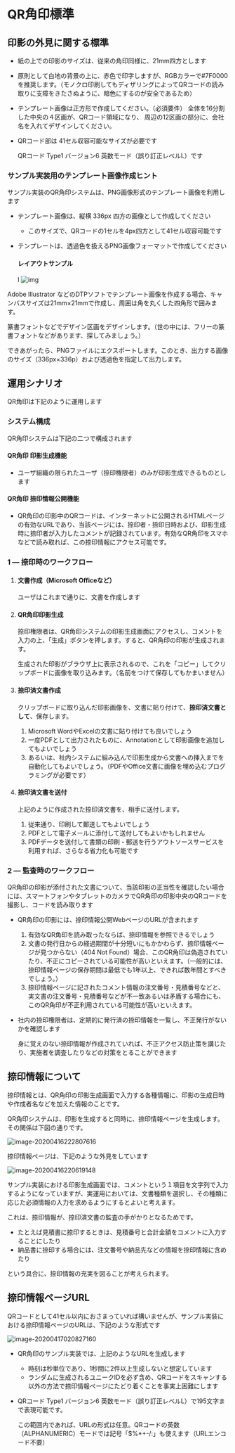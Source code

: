 # QR角印標準





## 印影の外見に関する標準

- 紙の上での印影のサイズは、従来の角印同様に、21mm四方とします

- 原則として白地の背景の上に、赤色で印字しますが、RGBカラーで#7F0000を推奨します。（モノクロ印刷してもディザリングによってQRコードの読み取りに支障をきたさぬように、暗色にするのが安全であるため）

- テンプレート画像は正方形で作成してください。（必須要件）
   全体を16分割した中央の４区画が、QRコード領域になり、
   周辺の12区画の部分に、会社名を入れてデザインしてください。

- QRコード部は 41セル収容可能なサイズが必要です

  QRコード Type1 バージョン6 英数モード（誤り訂正レベルL）です



### サンプル実装用のテンプレート画像作成ヒント

サンプル実装のQR角印システムは、PNG画像形式のテンプレート画像を利用します

- テンプレート画像は、縦横 336px 四方の画像として作成してください

  - このサイズで、QRコードの1セルを4px四方として41セル収容可能です

- テンプレートは、透過色を扱えるPNG画像フォーマットで作成してください

  #### レイアウトサンプル

  l ![img](assets/10_QR_STAMP_STANDARDS/clip_image004.jpg)

Adobe Illustrator などのDTPソフトでテンプレート画像を作成する場合、キャンバスサイズは21mm×21mmで作成し、周囲は角を丸くした四角形で囲みます。

篆書フォントなどでデザイン区画をデザインします。（世の中には、フリーの篆書フォントなどがあります、探してみましょう。）

できあがったら、PNGファイルにエクスポートします。このとき、出力する画像のサイズ（336px×336p）および透過色を指定して出力します。



## 運用シナリオ

QR角印は下記のように運用します

### システム構成

QR角印システムは下記の二つで構成されます

#### QR角印 印影生成機能

- ユーザ組織の限られたユーザ（捺印権限者）のみが印影生成できるものとします

#### QR角印 捺印情報公開機能

- QR角印の印影中のQRコードは、インターネットに公開されるHTMLページの有効なURLであり、当該ページには、捺印者・捺印日時および、印影生成時に捺印者が入力したコメントが記録されています。有効なQR角印をスマホなどで読み取れば、この捺印情報にアクセス可能です。



### 1 ― 捺印時のワークフロー

1. #### 文書作成（Microsoft Officeなど）

   ユーザはこれまで通りに、文書を作成します

2. #### QR角印印影生成

   捺印権限者は、QR角印システムの印影生成画面にアクセスし、コメントを入力の上、「生成」ボタンを押します。すると、QR角印の印影が生成されます。

   生成された印影がブラウザ上に表示されるので、これを「コピー」してクリップボードに画像を取り込みます。（名前をつけて保存してもかまいません）

3. #### 捺印済文書作成

   クリップボードに取り込んだ印影画像を、文書に貼り付けて、**捺印済文書として**、保存します。

   1. Microsoft WordやExcelの文書に貼り付けても良いでしょう
   2. 一度PDFとして出力されたものに、Annotationとして印影画像を追加してもよいでしょう
   3. あるいは、社内システムに組み込んで印影生成から文書への挿入までを自動化してもよいでしょう。（PDFやOffice文書に画像を埋め込むプログラミングが必要です）

4. #### 捺印済文書を送付

   上記のように作成された捺印済文書を、相手に送付します。

   1. 従来通り、印刷して郵送してもよいでしょう
   2. PDFとして電子メールに添付して送付してもよいかもしれません
   3. PDFデータを送付して書類の印刷・郵送を行うアウトソースサービスを利用すれば、さらなる省力化も可能です

   

### 2 ― 監査時のワークフロー

QR角印の印影が添付された文書について、当該印影の正当性を確認したい場合には、スマートフォンやタブレットのカメラでQR角印の印影中央のQRコードを撮影し、コードを読み取ります

- QR角印の印影には、捺印情報公開WebページのURLが含まれます
  1. 有効なQR角印を読み取ったならば、捺印情報を参照できるでしょう
  2. 文書の発行日からの経過期間が十分短いにもかかわらず、捺印情報ページが見つからない（404 Not Found）場合、このQR角印は偽造されていたり、不正にコピーされている可能性が高いといえます。（一般的には、捺印情報ページの保存期間は最低でも1年以上、できれば数年間とすべきでしょう。）
  3. 捺印情報ページに記されたコメント情報の注文番号・見積番号などと、実文書の注文番号・見積番号などが不一致あるいは矛盾する場合にも、このQR角印が不正利用されている可能性が高いといえます。

- 社内の捺印権限者は、定期的に発行済の捺印情報を一覧し、不正発行がないかを確認します

  身に覚えのない捺印情報が作成されていれば、不正アクセス防止策を講じたり、実施者を調査したりなどの対策をとることができます





## 捺印情報について

捺印情報とは、QR角印の印影生成画面で入力する各種情報に、印影の生成日時や作成者名などを加えた情報のことです。

QR角印システムは、印影を生成すると同時に、捺印情報ページを生成します。その関係は下図の通りです。

![image-20200416222807616](assets/10_QR_STAMP_STANDARDS/image-20200416222807616.png)



捺印情報ページは、下記のような外見をしています

![image-20200416220619148](assets/10_QR_STAMP_STANDARDS/image-20200416220619148.png)

サンプル実装における印影生成画面では、コメントという１項目を文字列で入力するようになっていますが、実運用においては、文書種類を選択し、その種類に応じた必須情報の入力を求めるようにするとよいと考えます。

これは、捺印情報が、捺印済文書の監査の手がかりとなるためです。

- たとえば見積書に捺印するときは、見積番号と合計金額をコメントに入力することにしたり
- 納品書に捺印する場合には、注文番号や納品先などの情報を捺印情報に含めたり

という具合に、捺印情報の充実を図ることが考えられます。



## 捺印情報ページURL

QRコードとして41セル以内におさまっていれば構いませんが、サンプル実装における捺印情報ページのURLは、下記のような形式です

![image-20200417020827160](assets/10_QR_STAMP_STANDARDS/image-20200417020827160.png)

- QR角印のサンプル実装では、上記のようなURLを生成します

  - 時刻は秒単位であり、1秒間に2件以上生成しないと想定しています
  - ランダムに生成されるユニークIDを必ず含め、QRコードをスキャンする以外の方法で捺印情報ページにたどり着くことを事実上困難にします

- QRコード Type1 バージョン6 英数モード（誤り訂正レベルL）で195文字まで表現可能です。

  この範囲内であれば、URLの形式は任意。QRコードの英数（ALPHANUMERIC）モードでは記号「$%*+-/:」も使えます（URLエンコード不要）

